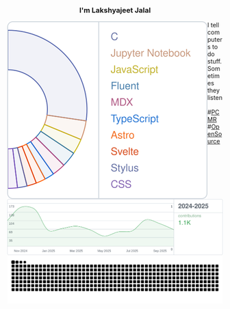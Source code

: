 <h3 align="center">
  I'm Lakshyajeet Jalal
</h3>

<div>
  <picture>
    <source media="(prefers-color-scheme: dark)" srcset="assets/languages-dark.svg">
    <img alt="mglsj's most used languages" src="assets/languages-light.svg" width="__LANGUAGE_CHART_WIDTH__"
    height="__LANGUAGE_CHART_HEIGHT__" align="left" />
  </picture>

  I tell computers to do stuff.
  <br/>
  Sometimes they listen
  <br/>
  <br/>
  #[PCMR](https://pcmasterrace.org/) #[OpenSource](https://en.wikipedia.org/wiki/Open_source)
</div>
<br/>
<br/>
<picture>
  <source media="(prefers-color-scheme: dark)" srcset="assets/stats-dark.svg">
  <img alt="mglsj's GitHub contributions" src="assets/stats-light.svg" />
</picture>

<picture align="center">
  <source media="(prefers-color-scheme: dark)" srcset="https://raw.githubusercontent.com/mglsj/mglsj/snake/github-snake-dark.svg" />
  <source media="(prefers-color-scheme: light)" srcset="https://raw.githubusercontent.com/mglsj/mglsj/snake/github-snake.svg" />
  <img alt="github-snake" src="https://raw.githubusercontent.com/mglsj/mglsj/snake/github-snake.svg" />
</picture>

